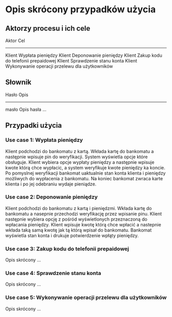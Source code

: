 Opis skrócony przypadków użycia
===============================

Aktorzy procesu i ich cele
--------------------------

Aktor       Cel
----------- -----------------------------
Klient     Wypłata pieniędzy
Klient     Deponowanie pieniędzy
Klient     Zakup kodu do telefonii prepaidowej
Klient     Sprawdzenie stanu konta
Klient     Wykonywanie operacji przelewu dla użytkowników


Słownik
-------

Hasło       Opis
----------- -----------------------------
masło    Opis hasła ...

Przypadki użycia
----------------

### Use case 1: Wypłata pieniędzy

Klient podchodzi do bankomatu z kartą. Wkłada kartę do bankomatu a następnie wpisuje pin do weryfikacji. System wyświetla opcje które obsługuje. Klient wybiera opcje wypłaty pieniędzy a następnie wpisuje kwote którą chce wypłacic, a system weryfikuje kwote pieniędzy ka koncie. Po pomyslnej weryfikacji bankomat uaktualnie stan konta klienta i pieniędzy możliwych do wypłacenia z bankomatu. Na koniec bankomat zwraca karte klienta i po jej odebraniu wydaje pieniądze.

### Use case 2: Deponowanie pieniędzy

Klient podchodzi do bankomatu z kartą i pieniędzmi. Wkłada kartę do bankomatu a nasepnie przechodzi weryfikację przez wpisanie pinu. Klient następnie wybiera opcję z pośród wyświetlonych przeznaczoną do wpłacania pieniędzy. Klient wpisuje kwotę którą chce wpłacić a nastepnie wkłada taką samą kwotę jak tą którą wpisał do bankomatu. Bankomat wyświetla stan konta i drukuje potwierdzenie wpłąty pieniędzy.

### Use case 3: Zakup kodu do telefonii prepaidowej

Opis skrócony ...

### Use case 4: Sprawdzenie stanu konta

Opis skrócony ...

### Use case 5: Wykonywanie operacji przelewu dla użytkowników

Opis skrócony ...